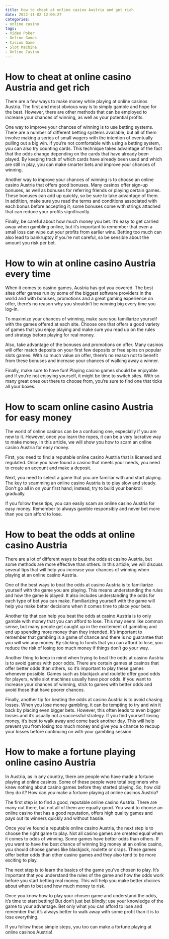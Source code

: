 ```yaml
---
title: How to cheat at online casino Austria and get rich
date: 2022-11-02 12:00:27
categories:
- online casino
tags:
- Video Poker
- Online Games
- Casino Game
- Slot Machine
- Online Casino
---
```



#  How to cheat at online casino Austria and get rich

There are a few ways to make money while playing at online casinos Austria. The first and most obvious way is to simply gamble and hope for the best. However, there are other methods that can be employed to increase your chances of winning, as well as your potential profits.

One way to improve your chances of winning is to use betting systems. There are a number of different betting systems available, but all of them involve making a series of small wagers with the intention of eventually pulling out a big win. If you’re not comfortable with using a betting system, you can also try counting cards. This technique takes advantage of the fact that the odds change depending on the cards that have already been played. By keeping track of which cards have already been used and which are still in play, you can make smarter bets and improve your chances of winning.

Another way to improve your chances of winning is to choose an online casino Austria that offers good bonuses. Many casinos offer sign-up bonuses, as well as bonuses for referring friends or playing certain games. These bonuses can add up quickly, so be sure to take advantage of them. In addition, make sure you read the terms and conditions associated with each bonus before accepting it; some bonuses come with strings attached that can reduce your profits significantly.

Finally, be careful about how much money you bet. It’s easy to get carried away when gambling online, but it’s important to remember that even a small loss can wipe out your profits from earlier wins. Betting too much can also lead to bankruptcy if you’re not careful, so be sensible about the amount you risk per bet.

#  How to win at online casino Austria every time

When it comes to casino games, Austria has got you covered. The best sites offer games run by some of the biggest software providers in the world and with bonuses, promotions and a great gaming experience on offer, there’s no reason why you shouldn’t be winning big every time you log-in.

To maximize your chances of winning, make sure you familiarize yourself with the games offered at each site. Choose one that offers a good variety of games that you enjoy playing and make sure you read up on the rules and strategy before playing for real money.

Also, take advantage of the bonuses and promotions on offer. Many casinos will offer match deposits on your first few deposits or free spins on popular slots games. With so much value on offer, there’s no reason not to benefit from these bonuses and increase your chances of walking away a winner.

Finally, make sure to have fun! Playing casino games should be enjoyable and if you’re not enjoying yourself, it might be time to switch sites. With so many great ones out there to choose from, you’re sure to find one that ticks all your boxes.

#  How to scam online casino Austria for easy money

The world of online casinos can be a confusing one, especially if you are new to it. However, once you learn the ropes, it can be a very lucrative way to make money. In this article, we will show you how to scam an online casino Austria for easy money.

First, you need to find a reputable online casino Austria that is licensed and regulated. Once you have found a casino that meets your needs, you need to create an account and make a deposit.

Next, you need to select a game that you are familiar with and start playing. The key to scamming an online casino Austria is to play slow and steady. Don't go all in on your first hand; instead, try to build your bankroll gradually.

If you follow these tips, you can easily scam an online casino Austria for easy money. Remember to always gamble responsibly and never bet more than you can afford to lose.

#  How to beat the odds at online casino Austria

There are a lot of different ways to beat the odds at casino Austria, but some methods are more effective than others. In this article, we will discuss several tips that will help you increase your chances of winning when playing at an online casino Austria.

One of the best ways to beat the odds at casino Austria is to familiarize yourself with the game you are playing. This means understanding the rules and how the game is played. It also includes understanding the odds for each type of bet you can make. Familiarizing yourself with the game will help you make better decisions when it comes time to place your bets.

Another tip that can help you beat the odds at casino Austria is to only gamble with money that you can afford to lose. This may seem like common sense, but many people get caught up in the excitement of gambling and end up spending more money than they intended. It’s important to remember that gambling is a game of chance and there is no guarantee that you will win any money. By sticking to funds that you can afford to lose, you reduce the risk of losing too much money if things don’t go your way.

Another thing to keep in mind when trying to beat the odds at casino Austria is to avoid games with poor odds. There are certain games at casinos that offer better odds than others, so it’s important to play these games whenever possible. Games such as blackjack and roulette offer good odds for players, while slot machines usually have poor odds. If you want to increase your chances of winning, stick to games with better odds and avoid those that have poorer chances.

Finally, another tip for beating the odds at casino Austria is to avoid chasing losses. When you lose money gambling, it can be tempting to try and win it back by placing even bigger bets. However, this often leads to even bigger losses and it’s usually not a successful strategy. If you find yourself losing money, it’s best to walk away and come back another day. This will help prevent you from losing too much money and give you a chance to recoup your losses before continuing on with your gambling session.

#   How to make a fortune playing online casino Austria

In Austria, as in any country, there are people who have made a fortune playing at online casinos. Some of these people were total beginners who knew nothing about casino games before they started playing. So, how did they do it? How can you make a fortune playing at online casinos Austria?

The first step is to find a good, reputable online casino Austria. There are many out there, but not all of them are equally good. You want to choose an online casino that has a good reputation, offers high quality games and pays out its winners quickly and without hassle.

Once you’ve found a reputable online casino Austria, the next step is to choose the right game to play. Not all casino games are created equal when it comes to odds of winning. Some games have better odds than others. If you want to have the best chance of winning big money at an online casino, you should choose games like blackjack, roulette or craps. These games offer better odds than other casino games and they also tend to be more exciting to play.

The next step is to learn the basics of the game you’ve chosen to play. It’s important that you understand the rules of the game and how the odds work before you start betting real money. This will help you make better choices about when to bet and how much money to risk.

Once you know how to play your chosen game and understand the odds, it’s time to start betting! But don’t just bet blindly; use your knowledge of the game to your advantage. Bet only what you can afford to lose and remember that it’s always better to walk away with some profit than it is to lose everything.

If you follow these simple steps, you too can make a fortune playing at online casinos Austria!